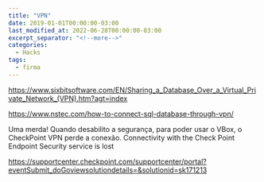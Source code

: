 ```yaml
---
title: "VPN"
date: 2019-01-01T00:00:00-03:00
last_modified_at: 2022-06-28T00:00:00-03:00
excerpt_separator: "<!--more-->"
categories:
  - Hacks
tags:
  - firma
---
```


https://www.sixbitsoftware.com/EN/Sharing_a_Database_Over_a_Virtual_Private_Network_(VPN).htm?agt=index

https://www.nstec.com/how-to-connect-sql-database-through-vpn/

Uma merda!
Quando desabilito a segurança, para poder usar o VBox, o CheckPoint VPN perde a conexão.
Connectivity with the Check Point Endpoint Security service is lost

https://supportcenter.checkpoint.com/supportcenter/portal?eventSubmit_doGoviewsolutiondetails=&solutionid=sk171213

